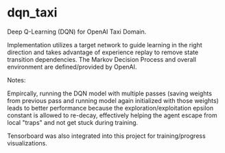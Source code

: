 # dqn_taxi
Deep Q-Learning (DQN) for OpenAI Taxi Domain.

Implementation utilizes a target network to guide learning in the right direction and takes advantage of experience replay to remove state transition dependencies. The Markov Decision Process and overall environment are defined/provided by OpenAI.

Notes:

Empircally, running the DQN model with multiple passes (saving weights from previous pass and running model again initialized with those weights) leads to better performance because the exploration/exploitation epsilon constant is allowed to re-decay, effectively helping the agent escape from local "traps" and not get stuck during training. 

Tensorboard was also integrated into this project for training/progress visualizations.

